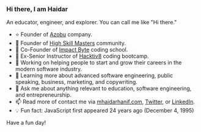### Hi there, I am Haidar

An educator, engineer, and explorer. You can call me like "Hi there."

- ⭐️ Founder of [Azobu](https://github.com/azobu) company.
- 💫 Founder of [High Skill Masters](https://github.com/highskillmasters) community.
- 🐲 Co-Founder of [Impact Byte](https://github.com/impactbyte/welcome) coding school.
- 🦊 Ex-Senior Instructor of [Hacktiv8](https://github.com/hacktiv8/phase-0-activities/graphs/contributors?from=2016-07-10&to=2020-07-09&type=a) coding bootcamp.
- 🔭 Working on helping people to start and grow their careers in the modern software industry.
- 🌱 Learning more about advanced software engineering, public speaking, business, marketing, and copywriting. 
- 💬 Ask me about anything relevant to education, software engineering, and entrepreneurship.
- 📫 Read more of contact me via [mhaidarhanif.com](https://haidar.dev/com), [Twitter](https://haidar.dev/twitter), or [LinkedIn](https://haidar.dev/linkedin).
- 💡 Fun fact: JavaScript first appeared 24 years ago (December 4, 1995)

Have a fun day!
